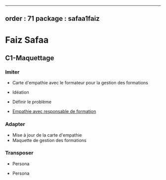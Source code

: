 
---
order : 71
package : safaa1faiz
---
# Faiz Safaa

## C1-Maquettage

### Imiter

- Carte d'empathie avec le formateur pour la gestion des formations
- Idéation
- Définir le problème

- [Empathie avec responsable de formation]()

  
### Adapter

- Mise à jour de la carte d'empathie
- Maquette de gestion des formations


### Transposer

 
- Persona

- Persona 
